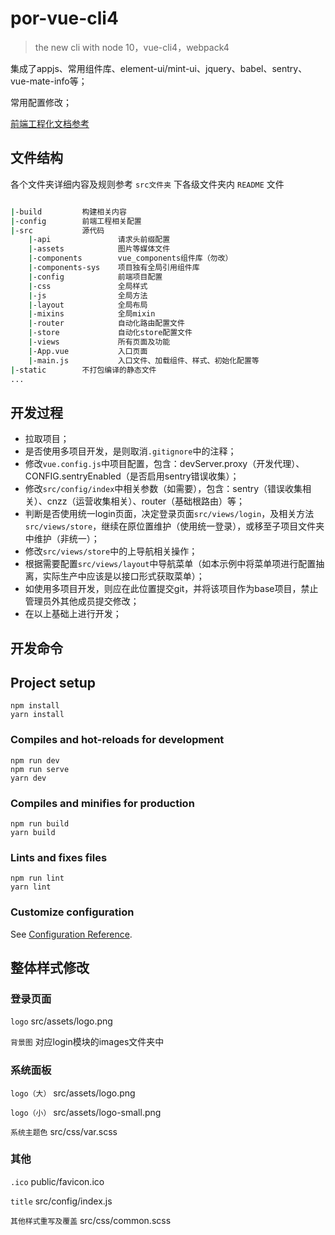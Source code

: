 # por-vue-cli4

> the new cli with node 10，vue-cli4，webpack4

集成了appjs、常用组件库、element-ui/mint-ui、jquery、babel、sentry、vue-mate-info等；

常用配置修改；

[前端工程化文档参考](https://beiding110.github.io/por-fee-doc/#/)

## 文件结构

各个文件夹详细内容及规则参考 `src文件夹` 下各级文件夹内 `README` 文件

``` bash

|-build         构建相关内容
|-config        前端工程相关配置
|-src           源代码
    |-api               请求头前缀配置
    |-assets            图片等媒体文件
    |-components        vue_components组件库（勿改）
    |-components-sys    项目独有全局引用组件库
    |-config            前端项目配置
    |-css               全局样式
    |-js                全局方法
    |-layout            全局布局
    |-mixins            全局mixin
    |-router            自动化路由配置文件
    |-store             自动化store配置文件
    |-views             所有页面及功能
    |-App.vue           入口页面
    |-main.js           入口文件、加载组件、样式、初始化配置等
|-static        不打包编译的静态文件
...

```

## 开发过程

* 拉取项目；
* 是否使用多项目开发，是则取消`.gitignore`中的注释；
* 修改`vue.config.js`中项目配置，包含：devServer.proxy（开发代理）、CONFIG.sentryEnabled（是否启用sentry错误收集）；
* 修改`src/config/index`中相关参数（如需要），包含：sentry（错误收集相关）、cnzz（运营收集相关）、router（基础根路由）等；
* 判断是否使用统一login页面，决定登录页面`src/views/login`，及相关方法`src/views/store`，继续在原位置维护（使用统一登录），或移至子项目文件夹中维护（非统一）；
* 修改`src/views/store`中的上导航相关操作；
* 根据需要配置`src/views/layout`中导航菜单（如本示例中将菜单项进行配置抽离，实际生产中应该是以接口形式获取菜单）；
* 如使用多项目开发，则应在此位置提交git，并将该项目作为base项目，禁止管理员外其他成员提交修改；
* 在以上基础上进行开发；

## 开发命令

## Project setup

```
npm install
yarn install
```

### Compiles and hot-reloads for development

```
npm run dev
npm run serve
yarn dev
```

### Compiles and minifies for production

```
npm run build
yarn build
```

### Lints and fixes files

```
npm run lint
yarn lint
```

### Customize configuration

See [Configuration Reference](https://cli.vuejs.org/config/).

## 整体样式修改

### 登录页面

`logo` src/assets/logo.png

`背景图` 对应login模块的images文件夹中

### 系统面板

`logo（大）` src/assets/logo.png

`logo（小）` src/assets/logo-small.png

`系统主题色` src/css/var.scss

### 其他

`.ico` public/favicon.ico

`title` src/config/index.js

`其他样式重写及覆盖` src/css/common.scss
